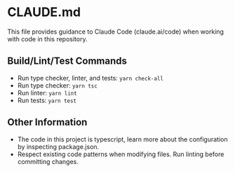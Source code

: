 # CLAUDE.md

This file provides guidance to Claude Code (claude.ai/code) when working with code in this repository.

## Build/Lint/Test Commands

- Run type checker, linter, and tests: `yarn check-all`
- Run type checker: `yarn tsc`
- Run linter: `yarn lint`
- Run tests: `yarn test`

## Other Information

- The code in this project is typescript, learn more about the configuration by inspecting package.json.
- Respect existing code patterns when modifying files. Run linting before committing changes.
